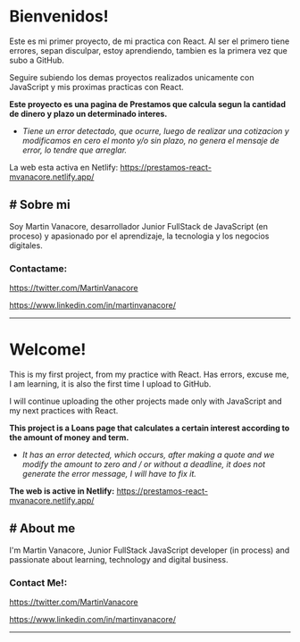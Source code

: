 # **Bienvenidos!**

Este es mi primer proyecto, de mi practica con React. 
Al ser el primero tiene errores, sepan disculpar, estoy aprendiendo, tambien es la primera vez que subo a GitHub. 

Seguire subiendo los demas proyectos realizados unicamente con JavaScript y mis proximas practicas con React.

**Este proyecto es una pagina de Prestamos que calcula segun la cantidad de dinero y plazo un determinado interes.**

* *Tiene un error detectado, que ocurre, luego de realizar una cotizacion y modificamos  en cero el monto y/o sin plazo, no genera el mensaje de error, lo tendre que arreglar.*

La web esta activa en Netlify:
https://prestamos-react-mvanacore.netlify.app/

## # Sobre mi

Soy Martin Vanacore, desarrollador Junior FullStack de JavaScript (en proceso) y apasionado por el aprendizaje, la tecnologia y los negocios digitales.

### Contactame:
https://twitter.com/MartinVanacore

https://www.linkedin.com/in/martinvanacore/


------------
# **Welcome!**

This is my first project, from my practice with React.
Has errors, excuse me, I am learning, it is also the first time I upload to GitHub.

I will continue uploading the other projects made only with JavaScript and my next practices with React.

**This project is a Loans page that calculates a certain interest according to the amount of money and term.**

* *It has an error detected, which occurs, after making a quote and we modify the amount to zero and / or without a deadline, it does not generate the error message, I will have to fix it.* 

**The web is active in Netlify:**
https://prestamos-react-mvanacore.netlify.app/

## # About me

I'm Martin Vanacore, Junior FullStack JavaScript developer (in process) and passionate about learning, technology and digital business.

### Contact Me!:
https://twitter.com/MartinVanacore

https://www.linkedin.com/in/martinvanacore/


------------